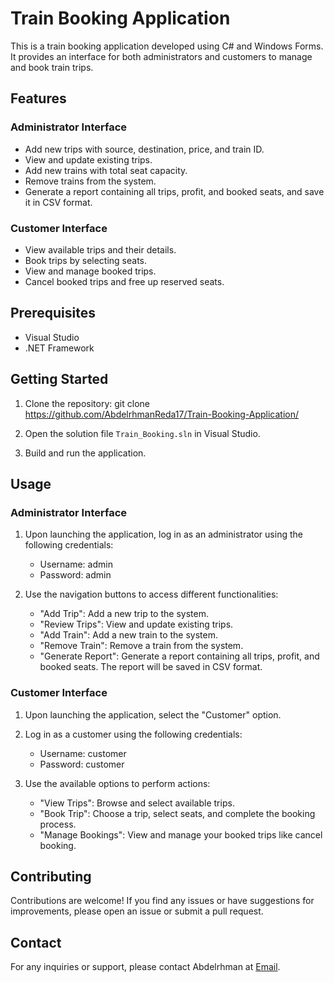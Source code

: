 # Train Booking Application

This is a train booking application developed using C# and Windows Forms. It provides an interface for both administrators and customers to manage and book train trips.

## Features

### Administrator Interface

- Add new trips with source, destination, price, and train ID.
- View and update existing trips.
- Add new trains with total seat capacity.
- Remove trains from the system.
- Generate a report containing all trips, profit, and booked seats, and save it in CSV format.

### Customer Interface

- View available trips and their details.
- Book trips by selecting seats.
- View and manage booked trips.
- Cancel booked trips and free up reserved seats.

## Prerequisites

- Visual Studio
- .NET Framework

## Getting Started

1. Clone the repository: git clone https://github.com/AbdelrhmanReda17/Train-Booking-Application/


2. Open the solution file `Train_Booking.sln` in Visual Studio.

3. Build and run the application.

## Usage

### Administrator Interface

1. Upon launching the application, log in as an administrator using the following credentials:
   - Username: admin
   - Password: admin

2. Use the navigation buttons to access different functionalities:
   - "Add Trip": Add a new trip to the system.
   - "Review Trips": View and update existing trips.
   - "Add Train": Add a new train to the system.
   - "Remove Train": Remove a train from the system.
   - "Generate Report": Generate a report containing all trips, profit, and booked seats. The report will be saved in CSV format.

### Customer Interface

1. Upon launching the application, select the "Customer" option.

2. Log in as a customer using the following credentials:
   - Username: customer
   - Password: customer

3. Use the available options to perform actions:
   - "View Trips": Browse and select available trips.
   - "Book Trip": Choose a trip, select seats, and complete the booking process.
   - "Manage Bookings": View and manage your booked trips like cancel booking.

## Contributing

Contributions are welcome! If you find any issues or have suggestions for improvements, please open an issue or submit a pull request.


## Contact
For any inquiries or support, please contact Abdelrhman at [Email](mailto:Abdelrhmanrmuhammed@gmail.com).
